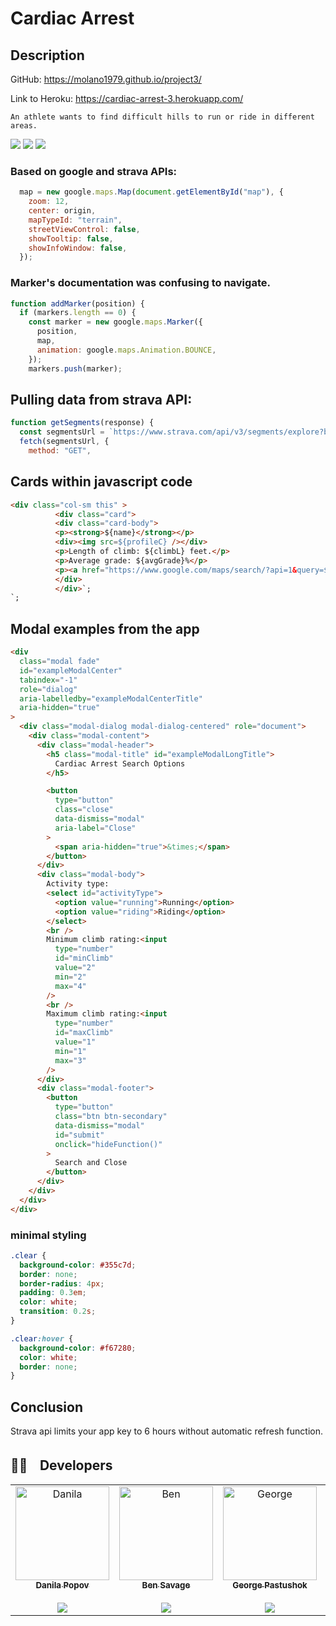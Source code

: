  #
 # Cardiac Arrest

## Description

GitHub: https://molano1979.github.io/project3/

Link to Heroku: https://cardiac-arrest-3.herokuapp.com/

```
An athlete wants to find difficult hills to run or ride in different areas.
```

![](https://github.com/molano1979/project3/blob/main/public/img/front.png)
![](https://github.com/molano1979/project3/blob/main/public/img/landingpge.png?raw=true)
![](https://github.com/molano1979/project3/blob/main/public/img/intro.png?raw=true)
### Based on google and strava APIs:

```javascript
  map = new google.maps.Map(document.getElementById("map"), {
    zoom: 12,
    center: origin,
    mapTypeId: "terrain",
    streetViewControl: false,
    showTooltip: false,
    showInfoWindow: false,
  });
```

### Marker's documentation was confusing to navigate.

```javascript
function addMarker(position) {
  if (markers.length == 0) {
    const marker = new google.maps.Marker({
      position,
      map,
      animation: google.maps.Animation.BOUNCE,
    });
    markers.push(marker);
```

## Pulling data from strava API:

```javascript
function getSegments(response) {
  const segmentsUrl = `https://www.strava.com/api/v3/segments/explore?bounds=${boundsArr}&activity_type=${activityType}&min_cat=${minClimb}&max_cat=${maxClimb}?access_token=${access_token}`;
  fetch(segmentsUrl, {
    method: "GET",
```

## Cards within javascript code

```html
<div class="col-sm this" >
          <div class="card">
          <div class="card-body">
          <p><strong>${name}</strong></p>
          <div><img src=${profileC} /></div>
          <p>Length of climb: ${climbL} feet.</p>
          <p>Average grade: ${avgGrade}%</p>
          <p><a href="https://www.google.com/maps/search/?api=1&query=${lats}%2C${lons}">Starting location</a></p></div>
          </div>
          </div>`;
`;
```

## Modal examples from the app

```html
<div
  class="modal fade"
  id="exampleModalCenter"
  tabindex="-1"
  role="dialog"
  aria-labelledby="exampleModalCenterTitle"
  aria-hidden="true"
>
  <div class="modal-dialog modal-dialog-centered" role="document">
    <div class="modal-content">
      <div class="modal-header">
        <h5 class="modal-title" id="exampleModalLongTitle">
          Cardiac Arrest Search Options
        </h5>

        <button
          type="button"
          class="close"
          data-dismiss="modal"
          aria-label="Close"
        >
          <span aria-hidden="true">&times;</span>
        </button>
      </div>
      <div class="modal-body">
        Activity type:
        <select id="activityType">
          <option value="running">Running</option>
          <option value="riding">Riding</option>
        </select>
        <br />
        Minimum climb rating:<input
          type="number"
          id="minClimb"
          value="2"
          min="2"
          max="4"
        />
        <br />
        Maximum climb rating:<input
          type="number"
          id="maxClimb"
          value="1"
          min="1"
          max="3"
        />
      </div>
      <div class="modal-footer">
        <button
          type="button"
          class="btn btn-secondary"
          data-dismiss="modal"
          id="submit"
          onclick="hideFunction()"
        >
          Search and Close
        </button>
      </div>
    </div>
  </div>
</div>
```

### minimal styling

```css
.clear {
  background-color: #355c7d;
  border: none;
  border-radius: 4px;
  padding: 0.3em;
  color: white;
  transition: 0.2s;
}

.clear:hover {
  background-color: #f67280;
  color: white;
  border: none;
}
```

## Conclusion

Strava api limits your app key to 6 hours without automatic refresh function.
 
 
 <h2> 👩‍💻ﾠDevelopers</h2>
<table align="center">
  <tr>
    <td align="center"><a href="https://github.com/corhydare" target="_blank">
      <img src=https://avatars.githubusercontent.com/u/57278348?v=4" width="150px" alt="Danila"/>
      <br />
      <sub><b>Danila Popov</b></sub><br/><br/>
      <sub><a href="https://www.linkedin.com/in/danilapopov/" target="_blank"><img src="https://img.shields.io/badge/-LinkedIn-informational?style=for-the-badge&logo=LinkedIn&logoColor=white&color=informational"></a></sub>
      <br />
    </td>
     <td align="center"><a href="https://github.com/Savagescoles" target="_blank">
      <img src=https://avatars.githubusercontent.com/u/94992902?v=4" width="150px" alt="Ben"/>
      <br />
      <sub><b>Ben Savage</b></sub><br/><br/>
      <sub><a href="https://www.linkedin.com/in/benjamin-savage-b96237a3/" target="_blank"><img src="https://img.shields.io/badge/-LinkedIn-informational?style=for-the-badge&logo=LinkedIn&logoColor=white&color=informational"></a></sub>
      <br />
    </td>
    <td align="center"><a href="https://github.com/PastaShock" target="_blank">
      <img src="https://avatars.githubusercontent.com/u/87203420?v=4" width="150px" alt="George"/>
      <br />
      <sub><b>George Pastushok</b></sub><br/><br/>
      <sub><a href="https://www.linkedin.com/in/george-pastushok-978621232/" target="_blank"><img src="https://img.shields.io/badge/-LinkedIn-informational?style=for-the-badge&logo=LinkedIn&logoColor=white&color=informational"></a></sub>
      <br />
    </td>
      <td align="center"><a href="https://github.com/molano1979" target="_blank">
      <img src="https://avatars.githubusercontent.com/u/94487082?v=4" width="150px" alt="Diana"/>
      <br />
      <sub><b>Diana Cady</b></sub><br/><br/>
      <sub><a href="https://www.linkedin.com/in/diana-cady-8a8a0135/" target="_blank"><img src="https://img.shields.io/badge/-LinkedIn-informational?style=for-the-badge&logo=LinkedIn&logoColor=white&color=informational"></a></sub>
      <br />
    </td>
  </table>
  <br/>

  
  
<p align="center">
  
